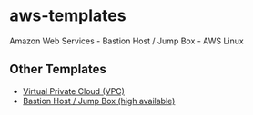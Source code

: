 # aws-templates
Amazon Web Services - Bastion Host / Jump Box - AWS Linux

## Other Templates
* [Virtual Private Cloud (VPC)](../vpc/)
* [Bastion Host / Jump Box (high available)](../bastion/)
